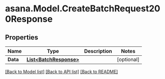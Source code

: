 
# asana.Model.CreateBatchRequest200Response

## Properties

Name | Type | Description | Notes
------------ | ------------- | ------------- | -------------
**Data** | [**List&lt;BatchResponse&gt;**](BatchResponse.md) |  | [optional] 

[[Back to Model list]](../README.md#documentation-for-models)
[[Back to API list]](../README.md#documentation-for-api-endpoints)
[[Back to README]](../README.md)

